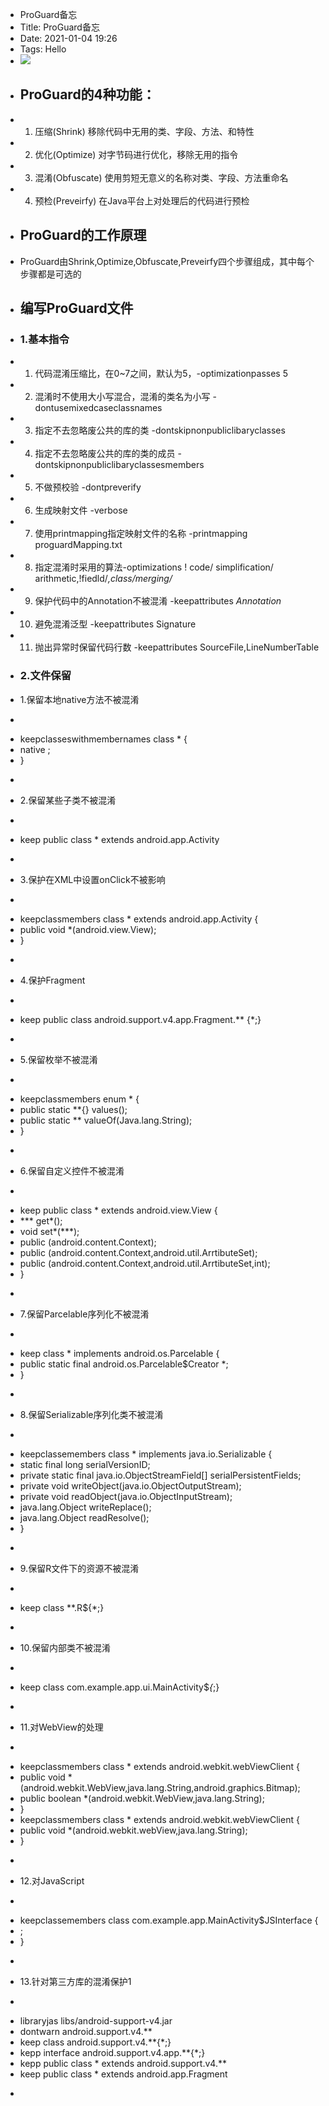 - ProGuard备忘
- Title: ProGuard备忘
- Date: 2021-01-04 19:26
- Tags: Hello
- ![](https://secure-static.wolai.com/static/kpwiHJxHsHeiiGy9DyEfaM/image.png)
- ## ProGuard的4种功能：
- 1. 压缩(Shrink) 移除代码中无用的类、字段、方法、和特性
- 2. 优化(Optimize) 对字节码进行优化，移除无用的指令
- 3. 混淆(Obfuscate) 使用剪短无意义的名称对类、字段、方法重命名
- 4. 预检(Preveirfy) 在Java平台上对处理后的代码进行预检
- ## ProGuard的工作原理
- ProGuard由Shrink,Optimize,Obfuscate,Preveirfy四个步骤组成，其中每个步骤都是可选的
- ## 编写ProGuard文件
- ### 1.基本指令
- 1. 代码混淆压缩比，在0~7之间，默认为5，-optimizationpasses 5
- 2. 混淆时不使用大小写混合，混淆的类名为小写 -dontusemixedcaseclassnames
- 3. 指定不去忽略废公共的库的类 -dontskipnonpubliclibaryclasses
- 4. 指定不去忽略废公共的库的类的成员 -dontskipnonpubliclibaryclassesmembers
- 5. 不做预校验 -dontpreverify
- 6. 生成映射文件 -verbose
- 7. 使用printmapping指定映射文件的名称 -printmapping proguardMapping.txt
- 8. 指定混淆时采用的算法-optimizations ! code/ simplification/ arithmetic,!fiedld/*,class/merging/*
- 9. 保护代码中的Annotation不被混淆 -keepattributes *Annotation*
- 10. 避免混淆泛型 -keepattributes Signature
- 11. 抛出异常时保留代码行数 -keepattributes SourceFile,LineNumberTable
- ### 2.文件保留
- 1.保留本地native方法不被混淆
- ```Java
- keepclasseswithmembernames class * {
- native <methods>;
- }
- ```
- 2.保留某些子类不被混淆
- ```Java
- keep public class * extends android.app.Activity
- ```
- 3.保护在XML中设置onClick不被影响
- ```Java
- keepclassmembers class * extends android.app.Activity {
- public void *(android.view.View);
- }
- ```
- 4.保护Fragment
- ```Java
- keep public class android.support.v4.app.Fragment.** {*;}
- ```
- 5.保留枚举不被混淆
- ```Java
- keepclassmembers enum * {
- public static **{} values();
- public static ** valueOf(Java.lang.String);
- }
- ```
- 6.保留自定义控件不被混淆
- ```Java
- keep public class * extends android.view.View {
- *** get*();
- void set*(***);
- public <init>(android.content.Context);
- public <init>(android.content.Context,android.util.ArrtibuteSet);
- public <init>(android.content.Context,android.util.ArrtibuteSet,int);
- }
- ```
- 7.保留Parcelable序列化不被混淆
- ```Java
- keep class * implements android.os.Parcelable {
- public static final android.os.Parcelable$Creator *;
- }
- ```
- 8.保留Serializable序列化类不被混淆
- ```Java
- keepclassemembers class * implements java.io.Serializable {
- static final long serialVersionID;
- private static final java.io.ObjectStreamField[] serialPersistentFields;
- private void writeObject(java.io.ObjectOutputStream);
- private void readObject(java.io.ObjectInputStream);
- java.lang.Object writeReplace();
- java.lang.Object readResolve();
- }
- ```
- 9.保留R文件下的资源不被混淆
- ```Java
- keep class **.R${*;}
- ```
- 10.保留内部类不被混淆
- ```Java
- keep class com.example.app.ui.MainActivity$*{*;}
- ```
- 11.对WebView的处理
- ```Java
- keepclassmembers class * extends android.webkit.webViewClient {
- public void *(android.webkit.WebView,java.lang.String,android.graphics.Bitmap);
- public boolean *(android.webkit.WebView,java.lang.String);
- }
- keepclassmembers class * extends android.webkit.webViewClient {
- public void *(android.webkit.webView,java.lang.String);
- }
- ```
- 12.对JavaScript
- ```Java
- keepclassemembers class com.example.app.MainActivity$JSInterface {
- <methods>;
- }
- ```
- 13.针对第三方库的混淆保护1
- ```Java
- libraryjas libs/android-support-v4.jar
- dontwarn android.support.v4.**
- keep class android.support.v4.**{*;}
- kepp interface android.support.v4.app.**{*;}
- kepp public class * extends android.support.v4.**
- keep public class * extends android.app.Fragment
- ```